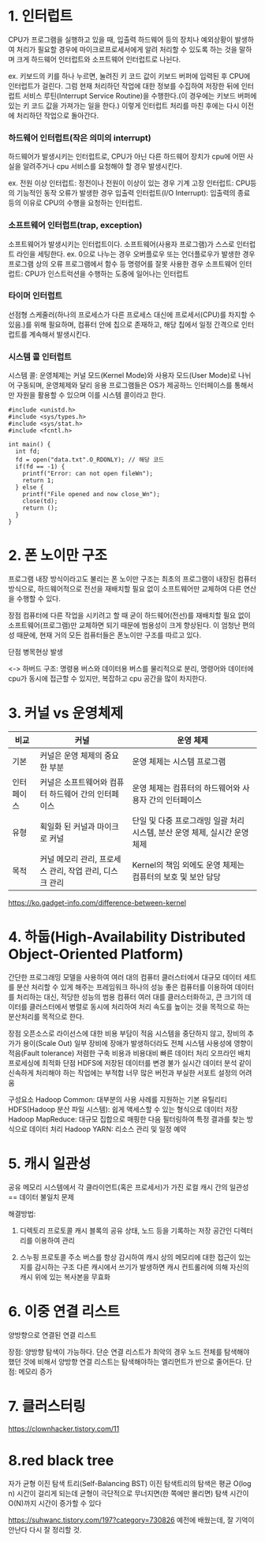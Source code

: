 # 1. 인터럽트

CPU가 프로그램을 실행하고 있을 때, 입출력 하드웨어 등의 장치나 예외상황이 발생하여 처리가 필요할 경우에 마이크로프로세서에게 알려 처리할 수 있도록 하는 것을 말하며 크게 하드웨어 인터럽트와 소프트웨어 인터럽트로 나뉜다.

ex. 키보드의 키를 하나 누르면, 눌려진 키 코드 값이 키보드 버퍼에 입력된 후 CPU에 인터럽트가 걸린다. 그럼 현재 처리하던 작업에 대한 정보를 수집하여 저장한 뒤에 인터럽트 서비스 루틴(Interrupt Service Routine)을 수행한다.(이 경우에는 키보드 버퍼에 있는 키 코드 값을 가져가는 일을 한다.) 이렇게 인터럽트 처리를 마친 후에는 다시 이전에 처리하던 작업으로 돌아간다.

### 하드웨어 인터럽트(작은 의미의 interrupt)
하드웨어가 발생시키는 인터럽트로, CPU가 아닌 다른 하드웨어 장치가 cpu에 어떤 사실을 알려주거나 cpu 서비스를 요청해야 할 경우 발생시킨다.

ex.
전원 이상 인터럽트: 정전이나 전원이 이상이 있는 경우
기계 고장 인터럽트: CPU등의 기능적인 동작 오류가 발생한 경우
입출력 인터럽트(I/O Interrupt): 입출력의 종료 등의 이유로 CPU의 수행을 요청하는 인터럽트.

### 소프트웨어 인터럽트(trap, exception)
소프트웨어가 발생시키는 인터럽트이다. 소프트웨어(사용자 프로그램)가 스스로 인터럽트 라인을 세팅한다.
ex.
0으로 나누는 경우
오버플로우 또는 언더플로우가 발생한 경우
프로그램 상의 오류
프로그램에서 함수 등 명령어를 잘못 사용한 경우
소프트웨어 인터럽트: CPU가 인스트럭션을 수행하는 도중에 일어나는 인터럽트

### 타이머 인터럽트
선점형 스케줄러(하나의 프로세스가 다른 프로세스 대신에 프로세서(CPU)를 차지할 수 있음.)를 위해 필요하며, 
 컴퓨터 안에 칩으로 존재하고, 해당 칩에서 일정 간격으로 인터럽트를 계속해서 발생시킨다.

### 시스템 콜 인터럽트
시스템 콜: 운영체제는 커널 모드(Kernel Mode)와 사용자 모드(User Mode)로 나뉘어 구동되며, 운영체제와 달리 응용 프로그램들은 OS가 제공하느 인터페이스를 통해서만 자원을 활용할 수 있으며 이를 시스템 콜이라고 한다.
```<C>
#include <unistd.h>
#include <sys/types.h>  
#include <sys/stat.h>   
#include <fcntl.h>     

int main() {
  int fd;
  fd = open("data.txt".O_RDONLY); // 해당 코드
  if(fd == -1) {
    printf("Error: can not open fileWn");
    return 1;
  } else {
    printf("File opened and now close_Wn");
    close(td);
    return ();
  }
}
```

# 2. 폰 노이만 구조
프로그램 내장 방식이라고도 불리는 폰 노이만 구조는 최초의 프로그램이 내장된 컴퓨터 방식으로, 하드웨어적으로 전선을 재배치할 필요 없이 소프트웨어만 교체하여 다른 연산을 수행할 수 있다.

장점
컴퓨터에 다른 작업을 시키려고 할 때 굳이 하드웨어(전선)를 재배치할 필요 없이 소프트웨어(프로그램)만 교체하면 되기 때문에 범용성이 크게 향상된다. 이 엄청난 편의성 때문에, 현재 거의 모든 컴퓨터들은 폰노이만 구조를 따르고 있다.

단점
병목현상 발생

<-> 하버드 구조: 명령용 버스와 데이터용 버스를 물리적으로 분리, 명령어와 데이터에 cpu가 동시에 접근할 수 있지만, 복잡하고 cpu 공간을 많이 차지한다.

# 3. 커널 vs 운영체제
|비교|커널|운영 체제|
|------|---|---|
|기본|커널은 운영 체제의 중요한 부분|운영 체제는 시스템 프로그램|
|인터페이스|커널은 소프트웨어와 컴퓨터 하드웨어 간의 인터페이스|운영 체제는 컴퓨터의 하드웨어와 사용자 간의 인터페이스|
|유형|획일화 된 커널과 마이크로 커널|단일 및 다중 프로그래밍 일괄 처리 시스템, 분산 운영 체제, 실시간 운영 체제|
|목적|커널 메모리 관리, 프로세스 관리, 작업 관리, 디스크 관리|Kernel의 책임 외에도 운영 체제는 컴퓨터의 보호 및 보안 담당|

https://ko.gadget-info.com/difference-between-kernel



# 4. 하둡(High-Availability Distributed Object-Oriented Platform)
간단한 프로그래밍 모델을 사용하여 여러 대의 컴퓨터 클러스터에서 대규모 데이터 세트를 분산 처리할 수 있게 해주는 프레임워크
하나의 성능 좋은 컴퓨터를 이용하여 데이터를 처리하는 대신, 적당한 성능의 범용 컴퓨터 여러 대를 클러스터화하고, 큰 크기의 데이터를 클러스터에서 병렬로 동시에 처리하여 처리 속도를 높이는 것을 목적으로 하는 분산처리를 목적으로 한다.

장점
오픈소스로 라이선스에 대한 비용 부담이 적음
시스템을 중단하지 않고, 장비의 추가가 용이(Scale Out)
일부 장비에 장애가 발생하더라도 전체 시스템 사용성에 영향이 적음(Fault tolerance)
저렴한 구축 비용과 비용대비 빠른 데이터 처리
오프라인 배치 프로세싱에 최적화
단점
HDFS에 저장된 데이터를 변경 불가
실시간 데이터 분석 같이 신속하게 처리해야 하는 작업에는 부적합
너무 많은 버전과 부실한 서포트
설정의 어려움

구성요소
Hadoop Common: 대부분의 사용 사례를 지원하는 기본 유틸리티
HDFS(Hadoop 분산 파일 시스템): 쉽게 액세스할 수 있는 형식으로 데이터 저장
Hadoop MapReduce: 대규모 집합으로 매핑한 다음 필터링하여 특정 결과를 찾는 방식으로 데이터 처리
Hadoop YARN: 리소스 관리 및 일정 예약

# 5. 캐시 일관성
공유 메모리 시스템에서 각 클라이언트(혹은 프로세서)가 가진 로컬 캐시 간의 일관성 == 데이터 불일치 문제

해결방법: 
1. 디렉토리 프로토콜
캐시 블록의 공유 상태, 노드 등을 기록하는 저장 공간인 디렉터리를 이용하여 관리

2. 스누핑 프로토콜
주소 버스를 항상 감시하여 캐시 상의 메모리에 대한 접근이 있는지를 감시하는 구조
다른 캐시에서 쓰기가 발생하면 캐시 컨트롤러에 의해 자신의 캐시 위에 있는 복사본을 무효화

# 6. 이중 연결 리스트
양방향으로 연결된 연결 리스트

장점: 
양방향 탐색이 가능하다. 
단순 연결 리스트가 최악의 경우 노드 전체를 탐색해야 했던 것에 비해서 양방향 연결 리스트는 탐색해야하는 엘리먼트가 반으로 줄어든다.
단점:
메모리 증가

# 7. 클러스터링
https://clownhacker.tistory.com/11

# 8.red black tree
자가 균형 이진 탐색 트리(Self-Balancing BST)
이진 탐색트리의 탐색은 평균 O(log n) 시간이 걸리게 되는데 균형이 극단적으로 무너지면(한 쪽에만 몰리면) 탐색 시간이 O(N)까지 시간이 증가할 수 있다

https://suhwanc.tistory.com/197?category=730826
예전에 배웠는데, 잘 기억이 안난다 다시 잘 정리할 것.